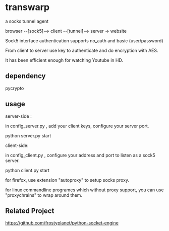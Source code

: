 transwarp
=========

a socks tunnel agent

browser --[sock5]--> client --[tunnel]--> server -> website

Sock5 interface authentication supports no_auth and basic (user/password)

From client to server use key to authenticate and do encryption with AES. 

It has been efficient enough for watching Youtube in HD.

dependency
-----------
pycrypto


usage
-----------

server-side : 

in config_server.py , add your client keys, configure your server port.

  python server.py start 

client-side:  

in config_client.py , configure your address and port to listen as a sock5 server.

  python client.py start

for firefox,  use extension "autoproxy" to setup socks proxy.

for linux commandline programes which without proxy support, you can use "proxychrains" to wrap around them.


Related Project
---------------
https://github.com/frostyplanet/python-socket-engine
